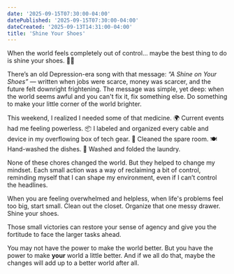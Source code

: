 ```yaml
---
date: '2025-09-15T07:30:00-04:00'
datePublished: '2025-09-15T07:30:00-04:00'
dateCreated: '2025-09-13T14:31:00-04:00'
title: 'Shine Your Shoes'
---
```

When the world feels completely out of control… maybe the best thing to do is shine your shoes. 👞✨

There’s an old Depression-era song with that message: *“A Shine on Your Shoes”* — written when jobs were scarce, money was scarcer, and the future felt downright frightening. The message was simple, yet deep: when the world seems awful and you can't fix it, fix something else. Do something to make your little corner of the world brighter.

This weekend, I realized I needed some of that medicine.
🌍 Current events had me feeling powerless.
📦 I labeled and organized every cable and device in my overflowing box of tech gear.
🧹 Cleaned the spare room.
🍽️ Hand-washed the dishes.
👕 Washed and folded the laundry.

None of these chores changed the world. But they helped to change my mindset. Each small action was a way of reclaiming a bit of control, reminding myself that I can shape my environment, even if I can’t control the headlines. 

When you are feeling overwhelmed and helpless, when life's problems feel too big, start small. Clean out the closet. Organize that one messy drawer. Shine your shoes.

Those small victories can restore your sense of agency and give you the fortitude to face the larger tasks ahead.

You may not have the power to make the world better. But you have the power to make **your** world a little better. And if we all do that, maybe the changes will add up to a better world after all.

